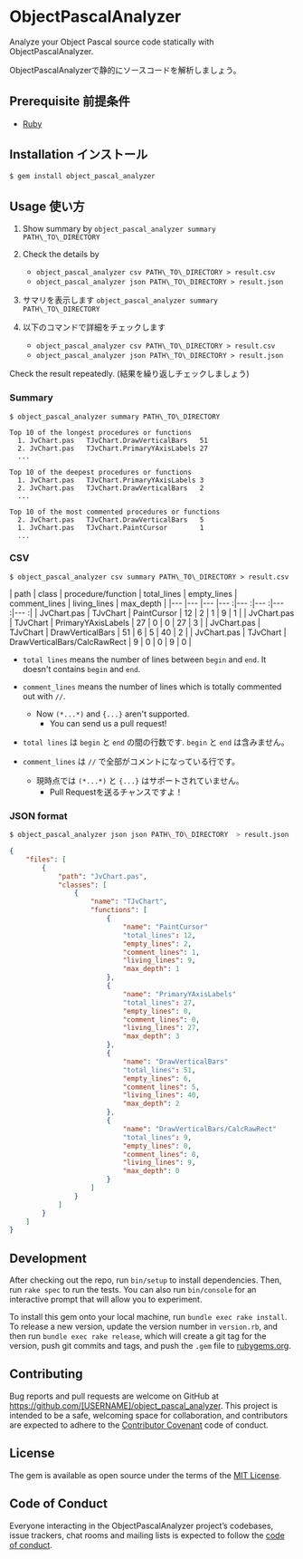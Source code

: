 # ObjectPascalAnalyzer

Analyze your Object Pascal source code statically with ObjectPascalAnalyzer.

ObjectPascalAnalyzerで静的にソースコードを解析しましょう。


## Prerequisite 前提条件

- [Ruby](https://www.ruby-lang.org/ja/downloads/)


## Installation インストール

```bash
$ gem install object_pascal_analyzer
```

## Usage 使い方

1. Show summary by `object_pascal_analyzer summary PATH\_TO\_DIRECTORY`
1. Check the details by
    - `object_pascal_analyzer csv PATH\_TO\_DIRECTORY > result.csv`
    - `object_pascal_analyzer json PATH\_TO\_DIRECTORY > result.json`

1. サマリを表示します `object_pascal_analyzer summary PATH\_TO\_DIRECTORY`
1. 以下のコマンドで詳細をチェックします
    - `object_pascal_analyzer csv PATH\_TO\_DIRECTORY > result.csv`
    - `object_pascal_analyzer json PATH\_TO\_DIRECTORY > result.json`

Check the result repeatedly. (結果を繰り返しチェックしましょう)

### Summary

```
$ object_pascal_analyzer summary PATH\_TO\_DIRECTORY
```

```
Top 10 of the longest procedures or functions
  1. JvChart.pas   TJvChart.DrawVerticalBars   51
  2. JvChart.pas   TJvChart.PrimaryYAxisLabels 27
  ...

Top 10 of the deepest procedures or functions
  1. JvChart.pas   TJvChart.PrimaryYAxisLabels 3
  2. JvChart.pas   TJvChart.DrawVerticalBars   2
  ...

Top 10 of the most commented procedures or functions
  2. JvChart.pas   TJvChart.DrawVerticalBars   5
  1. JvChart.pas   TJvChart.PaintCursor        1
  ...
```


### CSV

```
$ object_pascal_analyzer csv summary PATH\_TO\_DIRECTORY > result.csv
```

| path          | class           | procedure/function | total\_lines | empty\_lines | comment\_lines | living\_lines  | max\_depth |
|---            |---              |---                 |---          :|---          :|---            :|---            :|---        :|
| JvChart.pas   | TJvChart        | PaintCursor        | 12           | 2            | 1              | 9              | 1          |
| JvChart.pas   | TJvChart        | PrimaryYAxisLabels | 27           | 0            | 0              | 27             | 3          |
| JvChart.pas   | TJvChart        | DrawVerticalBars   | 51           | 6            | 5              | 40             | 2          |
| JvChart.pas   | TJvChart        | DrawVerticalBars/CalcRawRect | 9  | 0            | 0              |  9             | 0          |


- `total lines` means the number of lines between `begin` and `end`. It doesn't contains `begin` and `end`.
- `comment_lines` means the number of lines which is totally commented out with `//`.
    - Now `(*...*)` and `{...}` aren't supported.
        - You can send us a pull request!


- `total lines` は `begin` と `end` の間の行数です. `begin` と `end` は含みません。
- `comment_lines` は `//` で全部がコメントになっている行です。
    - 現時点では `(*...*)` と `{...}` はサポートされていません。
        - Pull Requestを送るチャンスですよ！

### JSON format

```bash
$ object_pascal_analyzer json json PATH\_TO\_DIRECTORY  > result.json
```

```json
{
    "files": [
        {
            "path": "JvChart.pas",
            "classes": [
                {
                    "name": "TJvChart",
                    "functions": [
                        {
                            "name": "PaintCursor"
                            "total_lines": 12,
                            "empty_lines": 2,
                            "comment_lines": 1,
                            "living_lines": 9,
                            "max_depth": 1
                        },
                        {
                            "name": "PrimaryYAxisLabels"
                            "total_lines": 27,
                            "empty_lines": 0,
                            "comment_lines": 0,
                            "living_lines": 27,
                            "max_depth": 3
                        },
                        {
                            "name": "DrawVerticalBars"
                            "total_lines": 51,
                            "empty_lines": 6,
                            "comment_lines": 5,
                            "living_lines": 40,
                            "max_depth": 2
                        },
                        {
                            "name": "DrawVerticalBars/CalcRawRect"
                            "total_lines": 9,
                            "empty_lines": 0,
                            "comment_lines": 0,
                            "living_lines": 9,
                            "max_depth": 0
                        }
                    ]
                }
            ]
        }
    ]
}
```


## Development

After checking out the repo, run `bin/setup` to install dependencies. Then, run `rake spec` to run the tests. You can also run `bin/console` for an interactive prompt that will allow you to experiment.

To install this gem onto your local machine, run `bundle exec rake install`. To release a new version, update the version number in `version.rb`, and then run `bundle exec rake release`, which will create a git tag for the version, push git commits and tags, and push the `.gem` file to [rubygems.org](https://rubygems.org).

## Contributing

Bug reports and pull requests are welcome on GitHub at https://github.com/[USERNAME]/object_pascal_analyzer. This project is intended to be a safe, welcoming space for collaboration, and contributors are expected to adhere to the [Contributor Covenant](http://contributor-covenant.org) code of conduct.

## License

The gem is available as open source under the terms of the [MIT License](https://opensource.org/licenses/MIT).

## Code of Conduct

Everyone interacting in the ObjectPascalAnalyzer project’s codebases, issue trackers, chat rooms and mailing lists is expected to follow the [code of conduct](https://github.com/[USERNAME]/object_pascal_analyzer/blob/master/CODE_OF_CONDUCT.md).
